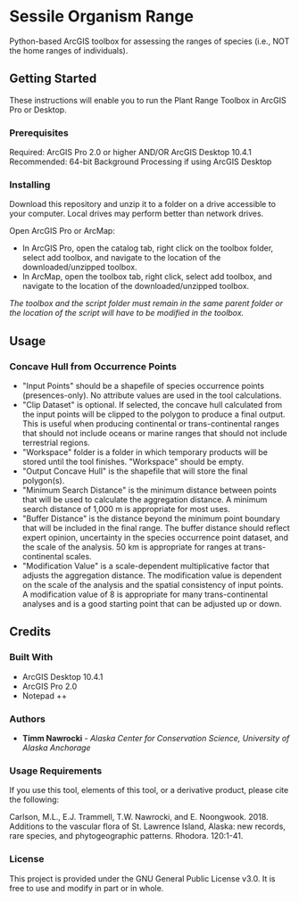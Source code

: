 # Sessile Organism Range

Python-based ArcGIS toolbox for assessing the ranges of species (i.e., NOT the home ranges of individuals).

## Getting Started

These instructions will enable you to run the Plant Range Toolbox in ArcGIS Pro or Desktop.

### Prerequisites
Required: ArcGIS Pro 2.0 or higher AND/OR ArcGIS Desktop 10.4.1
Recommended: 64-bit Background Processing if using ArcGIS Desktop

### Installing

Download this repository and unzip it to a folder on a drive accessible to your computer. Local drives may perform better than network drives.

Open ArcGIS Pro or ArcMap:
* In ArcGIS Pro, open the catalog tab, right click on the toolbox folder, select add toolbox, and navigate to the location of the downloaded/unzipped toolbox.
* In ArcMap, open the toolbox tab, right click, select add toolbox, and navigate to the location of the downloaded/unzipped toolbox.

*The toolbox and the script folder must remain in the same parent folder or the location of the script will have to be modified in the toolbox.*

## Usage

### Concave Hull from Occurrence Points
* "Input Points" should be a shapefile of species occurrence points (presences-only). No attribute values are used in the tool calculations.
* "Clip Dataset" is optional. If selected, the concave hull calculated from the input points will be clipped to the polygon to produce a final output. This is useful when producing continental or trans-continental ranges that should not include oceans or marine ranges that should not include terrestrial regions.
* "Workspace" folder is a folder in which temporary products will be stored until the tool finishes. "Workspace" should be empty.
* "Output Concave Hull" is the shapefile that will store the final polygon(s).
* "Minimum Search Distance" is the minimum distance between points that will be used to calculate the aggregation distance. A minimum search distance of 1,000 m is appropriate for most uses.
* "Buffer Distance" is the distance beyond the minimum point boundary that will be included in the final range. The buffer distance should reflect expert opinion, uncertainty in the species occurrence point dataset, and the scale of the analysis. 50 km is appropriate for ranges at trans-continental scales.
* "Modification Value" is a scale-dependent multiplicative factor that adjusts the aggregation distance. The modification value is dependent on the scale of the analysis and the spatial consistency of input points. A modification value of 8 is appropriate for many trans-continental analyses and is a good starting point that can be adjusted up or down.

## Credits

### Built With
* ArcGIS Desktop 10.4.1
* ArcGIS Pro 2.0
* Notepad ++

### Authors

* **Timm Nawrocki** - *Alaska Center for Conservation Science, University of Alaska Anchorage*

### Usage Requirements

If you use this tool, elements of this tool, or a derivative product, please cite the following:

Carlson, M.L., E.J. Trammell, T.W. Nawrocki, and E. Noongwook. 2018. Additions to the vascular flora of St. Lawrence Island, Alaska: new records, rare species, and phytogeographic patterns. Rhodora. 120:1-41.

### License

This project is provided under the GNU General Public License v3.0. It is free to use and modify in part or in whole.
